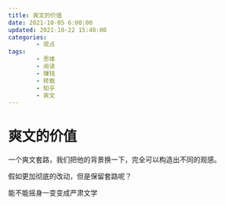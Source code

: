 ```yaml
---
title: 爽文的价值
date: 2021-10-05 6:00:00
updated: 2021-10-22 15:48:00
categories:
        - 观点
tags:
        - 思维
        - 阅读
        - 赚钱
        - 转载
        - 知乎
        - 爽文
---
```

# 爽文的价值

一个爽文套路，我们把他的背景换一下，完全可以构造出不同的观感。

假如更加彻底的改动，但是保留套路呢？

能不能摇身一变变成严肃文学

